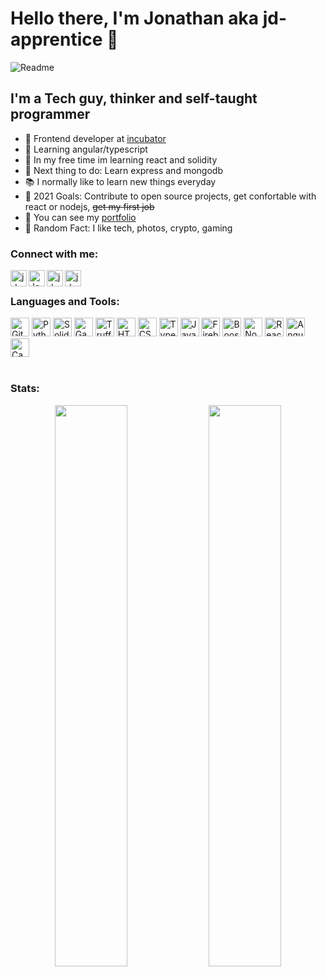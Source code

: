 # Hello there, I'm Jonathan aka jd-apprentice 👋

![Readme](https://user-images.githubusercontent.com/68082746/143385260-e05441c3-3bf8-448e-a5b2-de243fbd882e.gif)

## I'm a Tech guy, thinker and self-taught programmer

- 🚀 Frontend developer at [incubator]
- 🔨 Learning angular/typescript
- 🎲 In my free time im learning react and solidity
- 📌 Next thing to do: Learn express and mongodb
- 📚 I normally like to learn new things everyday 
- 📕 2021 Goals: Contribute to open source projects, get confortable with react or nodejs, <s>get my first job</s>
- 💼 You can see my [portfolio]
- 🔎 Random Fact: I like tech, photos, crypto, gaming

### Connect with me:

[<img align="left" alt="jd_apprentice | Twitter" width="26px" src="https://www.vectorlogo.zone/logos/twitter/twitter-icon.svg" />][twitter]
[<img align="left" alt="Jonathandyallo | LinkedIn" width="26px" src="https://www.vectorlogo.zone/logos/linkedin/linkedin-icon.svg" />][linkedin]
[<img align="left" alt="jd.apprentice | Instagram" width="26px" src="https://www.vectorlogo.zone/logos/instagram/instagram-icon.svg" />][instagram]
[<img align="left" alt="jd.apprentice | Mailto" width="26px" src="https://www.vectorlogo.zone/logos/gmail/gmail-icon.svg" />][gmail]

<br/>

### Languages and Tools:

<div align="left"> 
  <img alt="Git" width="30px" src="https://www.vectorlogo.zone/logos/git-scm/git-scm-icon.svg">
  <img alt="Python" width="30px" src="https://www.vectorlogo.zone/logos/python/python-icon.svg">
  <img alt="Solidity" width="30px" src="https://beaugunderson.gallerycdn.vsassets.io/extensions/beaugunderson/solidity-extended/3.0.2/1507572010216/Microsoft.VisualStudio.Services.Icons.Default">
  <img alt="Ganache" width="30px" src="https://i.imgur.com/ov9HZqW.png">
  <img alt="Truffle" width="30px" src="https://i.imgur.com/FwrL4tz.png">
  <img alt="HTML5" width="30px" src="https://www.vectorlogo.zone/logos/w3_html5/w3_html5-icon.svg">
  <img alt="CSS3" width="30px" src="https://www.logolynx.com/images/logolynx/s_0d/0d35ef6c8d4fdaf0590228404dc6448b.png">
  <img alt="Typescript" width="30px" src="https://www.vectorlogo.zone/logos/typescriptlang/typescriptlang-icon.svg">
  <img alt="Javascript" width="30px" src="https://upload.wikimedia.org/wikipedia/commons/thumb/9/99/Unofficial_JavaScript_logo_2.svg/1200px-Unofficial_JavaScript_logo_2.svg.png">
  <img alt="Firebase" width="30px" src="https://www.vectorlogo.zone/logos/firebase/firebase-icon.svg">
  <img alt="Boostrap" width="30px" src="https://www.vectorlogo.zone/logos/getbootstrap/getbootstrap-icon.svg">
  <img alt="NodeJS" width="30px" src="https://camo.githubusercontent.com/288cace72126df58aaeaa75627898785885858d54b03cb15ea3353a515642204/68747470733a2f2f7777772e766563746f726c6f676f2e7a6f6e652f6c6f676f732f6e6f64656a732f6e6f64656a732d69636f6e2e737667">
  <img  alt="React" width="30px" src="https://www.vectorlogo.zone/logos/reactjs/reactjs-icon.svg">
  <img  alt="Angular" width="30px" src="https://www.vectorlogo.zone/logos/angular/angular-icon.svg">
  <img  alt="Canva" width="30px" src="https://www.vectorlogo.zone/logos/canva/canva-icon.svg">
  
</div>

<br/>

### Stats:

<div align="center">
  <img width="48%" src="https://github-readme-stats.vercel.app/api?username=jd-apprentice&show_icons=true&theme=tokyonight" />
  <img width="48%" src="https://github-readme-streak-stats.herokuapp.com/?user=jd-apprentice&theme=tokyonight" />
</div>
                                                                                                       
[E-commerce Firebase]: https://github.com/jd-apprentice/E-commerce
[twitter]: https://twitter.com/jd_apprentice
[youtube]: https://youtube.com/channel/UCAXE_hBc0sBzk15vVq-oH3A
[instagram]: https://instagram.com/jd.apprentice
[linkedin]: https://linkedin.com/in/jonathandyallo
[gmail]: mailto:emeraldusk@gmail.com
[portfolio]: https://portfolio-jd.vercel.app/
[buildspace]: https://buildspace.so/
[incubator]: https://www.linkedin.com/company/incubator-ar/
